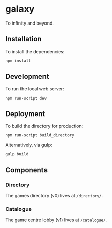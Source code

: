 # galaxy

To infinity and beyond.


## Installation

To install the dependencies:

    npm install


## Development

To run the local web server:

    npm run-script dev


## Deployment

To build the directory for production:

    npm run-script build_directory

Alternatively, via gulp:

    gulp build


## Components

### Directory

The games directory (v0) lives at `/directory/`.

### Catalogue

The game centre lobby (v1) lives at `/catalogue/`.
